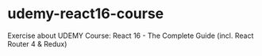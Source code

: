 # udemy-react16-course
Exercise about UDEMY Course: React 16 - The Complete Guide (incl. React Router 4 &amp; Redux)
